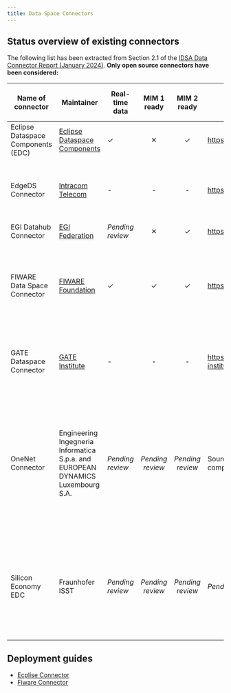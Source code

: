 ```yaml
---
title: Data Space Connectors
---
```


## Status overview of existing connectors

The following list has been extracted from Section 2.1 of the [IDSA Data Connector Report (January 2024)](https://internationaldataspaces.org/wp-content/uploads/dlm_uploads/IDSA-Data-Connector-Report-89-No-11-January-2024.pdf). **Only open source connectors have been considered:**

| Name of connector                  | Maintainer                                                                           | Real-time data   |    MIM 1 ready   |    MIM 2 ready   | Repository                                                             | Deployment guide - Quality grade |                                                                                                                                             Comments                                                                                                                                             |
|------------------------------------|--------------------------------------------------------------------------------------|------------------|:----------------:|:----------------:|------------------------------------------------------------------------|----------------------------------|:------------------------------------------------------------------------------------------------------------------------------------------------------------------------------------------------------------------------------------------------------------------------------------------------:|
| Eclipse Dataspace Components (EDC) | [Eclipse Dataspace Components](https://projects.eclipse.org/projects/technology.edc) |         ✓        |         ✕        |         ✓        | https://github.com/eclipse-edc                                         |                 B                |                                                                                                                                                                                                                                                                                                  |
| EdgeDS Connector                   | [Intracom Telecom]()                                                                 |         -        |         -        |         -        | https://github.com/jkalogero/EdgeDS                                    |                 -                | Based on [IDSA DSC](https://github.com/International-Data-Spaces-Association/DataspaceConnector), which is currently no longer maintained but looking for new maintainers                                                                                                                        |
| EGI Datahub Connector              | [EGI Federation]()                                                                   | _Pending review_ |         ✕        |         ✓        | https://docs.egi.eu/users/data/management/datahub                      |         _Pending review_         |                                                                                                                                                                                                                                                                                                  |
| FIWARE Data Space Connector        | [FIWARE Foundation]()                                                                |         ✓        |         ✓        |         ✓        | https://github.com/FIWARE/data-space-connector                         |                 C                | At this moment, deployment guides are only available on AWS with Openshift. Poor documentation. High computational requirements.                                                                                                                                                                 |
| GATE Dataspace Connector           | [GATE Institute]()                                                                   |         -        |         -        |         -        | https://github.com/gate-institute/DataspaceConnector/blob/main/LICENSE |                 -                | Based on [IDSA DSC](https://github.com/International-Data-Spaces-Association/DataspaceConnector), which is currently no longer maintained but looking for new maintainers                                                                                                                        |
| OneNet Connector                   | Engineering Ingegneria Informatica S.p.a. and EUROPEAN DYNAMICS Luxembourg S.A.      | _Pending review_ | _Pending review_ | _Pending review_ | Source Code will be available in GitHub upon project completion.       |         _Pending review_         | Based on [TRUE connector](https://github.com/International-Data-Spaces-Association/true-connector). Claims to be ready-to-go, ready to be installed in any environment and integrated with existing platforms via APIs. Fully integrated with the FIWARE Context Broker (in the NGSI-LD version) |
| Silicon Economy EDC                | Fraunhofer ISST                                                                      | _Pending review_ | _Pending review_ | _Pending review_ |                            _Pending review_                            |         _Pending review_         | A reference implementation of the Connector from the Eclipse Dataspace Components (EDC) for Silicon Economy projects.                                                                                                                                                                            |                                                                                                                                                                            |                                                                                                                                                                         |

## Deployment guides
- [Ecplise Connector](eclipse_mvd.md)
- [Fiware Connector](fiware_connector/index.md)
